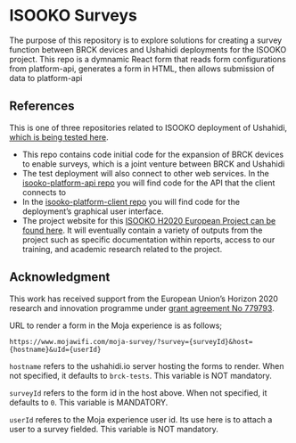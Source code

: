 
# ISOOKO Surveys
The purpose of this repository is to explore solutions for creating a survey function between BRCK devices and Ushahidi deployments for the ISOOKO project. This repo is a dymnamic React form that reads form configurations from platform-api, generates a form in HTML, then allows submission of data to platform-api
## References
This is one of three repositories related to ISOOKO deployment of Ushahidi, [which is being tested here](https://isooko-stg.ushahidi.com/).
* This repo contains code initial code for the expansion of BRCK devices to enable surveys, which is a joint venture between BRCK and Ushahidi 
* The test deployment will also connect to other web services. In the [isooko-platform-api repo](https://github.com/ushahidi/isooko-platform-api) you will find code for the API that the client connects to
* In the [isooko-platform-client repo](https://github.com/ushahidi/isooko-platform-client) you will find code for the deployment’s graphical user interface.
* The project website for this [ISOOKO H2020 European Project can be found here](http://isooko.eu/). It will eventually contain a variety of outputs from the project such as specific documentation within reports, access to our training, and academic research related to the project. 

## Acknowledgment
This work has received support from the European Union’s Horizon 2020 research and innovation programme under [grant agreement No 779793](https://cordis.europa.eu/project/rcn/213085_en.html).

URL to render a form in the Moja experience is as follows;

`https://www.mojawifi.com/moja-survey/?survey={surveyId}&host={hostname}&uId={userId}`

`hostname` refers to the ushahidi.io server hosting the forms to render. When not specified, it defaults to `brck-tests`. This variable is NOT mandatory.

`surveyId` refers to the form id in the host above.  When not specified, it defaults to `0`. This variable is MANDATORY.

`userId` referes to the Moja experience user id. Its use here is to attach a user to a survey fielded. This variable is NOT mandatory.
